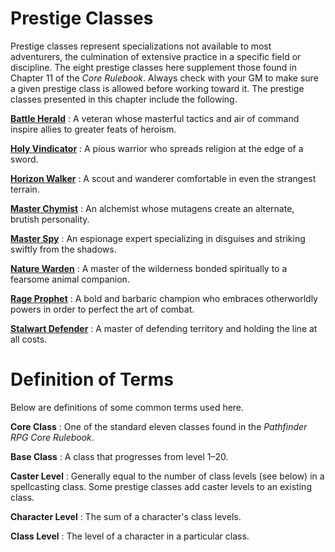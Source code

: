 # Prestige Classes 

Prestige classes represent specializations not available to most adventurers, the culmination of extensive practice in a specific field or discipline. The eight prestige classes here supplement those found in Chapter 11 of the _Core Rulebook_. Always check with your GM to make sure a given prestige class is allowed before working toward it. The prestige classes presented in this chapter include the following.

**[Battle Herald](prestigeClasses/battleHerald.md)** : A veteran whose masterful tactics and air of command inspire allies to greater feats of heroism.

**[Holy Vindicator](prestigeClasses/holyVindicator.md)** : A pious warrior who spreads religion at the edge of a sword.

**[Horizon Walker](prestigeClasses/horizonWalker.md)** : A scout and wanderer comfortable in even the strangest terrain.

**[Master Chymist](prestigeClasses/masterChymist.md)** : An alchemist whose mutagens create an alternate, brutish personality.

**[Master Spy](prestigeClasses/masterSpy.md)** : An espionage expert specializing in disguises and striking swiftly from the shadows.

**[Nature Warden](prestigeClasses/natureWarden.md)** : A master of the wilderness bonded spiritually to a fearsome animal companion.

**[Rage Prophet](prestigeClasses/rageProphet.md)** : A bold and barbaric champion who embraces otherworldly powers in order to perfect the art of combat.

**[Stalwart Defender](prestigeClasses/stalwartDefender.md)** : A master of defending territory and holding the line at all costs.

# Definition of Terms

Below are definitions of some common terms used here.

**Core Class** : One of the standard eleven classes found in the _Pathfinder RPG Core Rulebook_.

**Base Class** : A class that progresses from level 1–20.

**Caster Level** : Generally equal to the number of class levels (see below) in a spellcasting class. Some prestige classes add caster levels to an existing class.

**Character Level** : The sum of a character's class levels.

**Class Level** : The level of a character in a particular class.

